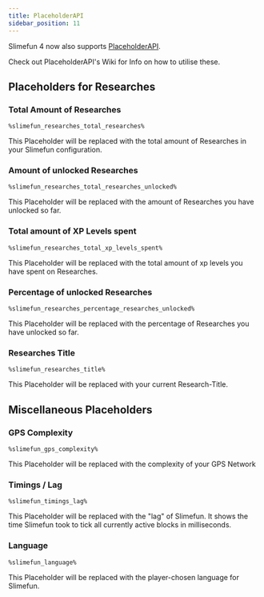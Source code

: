 ```yaml
---
title: PlaceholderAPI
sidebar_position: 11
---
```


Slimefun 4 now also supports [PlaceholderAPI](https://github.com/PlaceholderAPI/PlaceholderAPI).

Check out PlaceholderAPI's Wiki for Info on how to utilise these.

## Placeholders for Researches

### Total Amount of Researches

`%slimefun_researches_total_researches%`

This Placeholder will be replaced with the total amount of Researches in your Slimefun configuration.

### Amount of unlocked Researches

`%slimefun_researches_total_researches_unlocked%`

This Placeholder will be replaced with the amount of Researches you have unlocked so far.

### Total amount of XP Levels spent

`%slimefun_researches_total_xp_levels_spent%`

This Placeholder will be replaced with the total amount of xp levels you have spent on Researches.

### Percentage of unlocked Researches

`%slimefun_researches_percentage_researches_unlocked%`

This Placeholder will be replaced with the percentage of Researches you have unlocked so far.

### Researches Title

`%slimefun_researches_title%`

This Placeholder will be replaced with your current Research-Title.

## Miscellaneous Placeholders

### GPS Complexity

`%slimefun_gps_complexity%`

This Placeholder will be replaced with the complexity of your GPS Network

### Timings / Lag

`%slimefun_timings_lag%`

This Placeholder will be replaced with the "lag" of Slimefun.
It shows the time Slimefun took to tick all currently active blocks in milliseconds.

### Language

`%slimefun_language%`

This Placeholder will be replaced with the player-chosen language for Slimefun.
